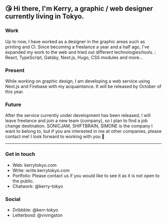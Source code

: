 ## 😘 Hi there, I'm Kerry, a graphic / web designer currently living in Tokyo.

### Work
Up to now, I have worked as a designer in the graphic areas such as printing and CI. Since becoming a freelance a year and a half ago, I've expanded my work to the web and tried out different technologies/tools. : React, TypeScript, Gatsby, Next.js, Hugo, CSS modules and more...

### Present 
While working on graphic design, I am developing a web service using Next.js and Firebase with my acquaintance. It will be released by October of this year.

### Future 
After the service currently under development has been released, I will leave freelance and join a new team (company), so I plan to find a job change destination.
SONICJAM, SHIFTBRAIN, SIMONE is the company I want to belong to, but if you are interested in me at other companies, please contact me!
I look forward to working with you 🤝

---

### Get in touch
- Web: kerrytokyo.com
- Write: write.kerrytokyo.com
- Portfolio: Please contact us if you would like to see it as it is not open to the public.
- Chatwork: @kerry-tokyo

### Social
- Dribbble: @kerr-tokyo
- Letterboxd: @vivingston
